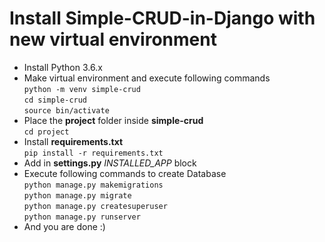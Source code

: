 # Install Simple-CRUD-in-Django with new virtual environment


* Install Python 3.6.x
* Make virtual environment and execute following commands <br />
	```python -m venv simple-crud``` <br />
  ```cd simple-crud``` <br />
  ```source bin/activate``` <br />
* Place the **project** folder inside **simple-crud** <br />
  ```cd project```
* Install **requirements.txt** <br />
  ```pip install -r requirements.txt```
* Add <app name> in **settings.py** *INSTALLED_APP* block
* Execute following commands to create Database <br />
  ```python manage.py makemigrations``` <br />
  ```python manage.py migrate``` <br />
  ```python manage.py createsuperuser``` <br />
  ```python manage.py runserver``` <br />
* And you are done :)